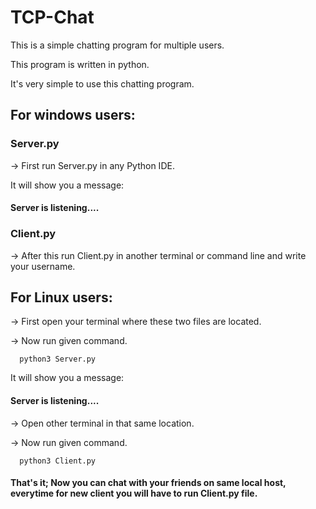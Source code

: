 <h1>TCP-Chat</h1>
This is a simple chatting program for multiple users.


This program is written in python.

It's very simple to use this chatting program.

<h2>For windows users:</h2>
  
  <h3>Server.py</h3>

  -> First run Server.py in any Python IDE.
  
  It will show you a message: 
    <h4>Server is listening....</h4>
  
  <h3>Client.py</h3>
  
  -> After this run Client.py in another terminal or command line and write your username.
  
<h2>For Linux users:</h2>

  -> First open your terminal where these two files are located.
  
  -> Now run given command.
      
      python3 Server.py
  
  
  It will show you a message: 
    <h4>Server is listening....</h4>
  
  -> Open other terminal in that same location.
  
  -> Now run given command.
  
      python3 Client.py

  <h4>That's it; Now you can chat with your friends on same local host, everytime for new client you will have to run Client.py file.</h4>
